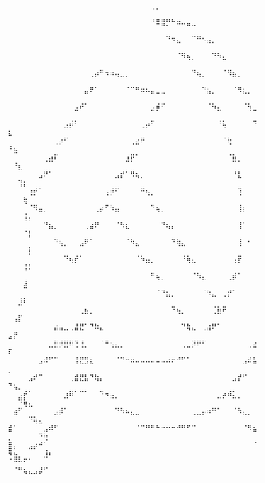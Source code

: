 ⠀⠀⠀⠀⠀⠀⠀⠀⠀⠀⠀⠀⠀⠀⠀⠀⠀⠀⠀⠀⠀⠀⠀⠀⠀⠀⠀⠀⢀⡀⠀⠀⠀⠀⠀⠀⠀⠀⠀⠀⠀⠀⠀⠀⠀⠀⠀⠀⠀⠀⠀⠀⠀⠀⠀⠀⠀⠀
⠀⠀⠀⠀⠀⠀⠀⠀⠀⠀⠀⠀⠀⠀⠀⠀⠀⠀⠀⠀⠀⠀⠀⠀⠀⠀⠀⠀⠘⠿⣿⡛⠓⠶⠤⣤⣀⠀⠀⠀⠀⠀⠀⠀⠀⠀⠀⠀⠀⠀⠀⠀⠀⠀⠀⠀⠀⠀
⠀⠀⠀⠀⠀⠀⠀⠀⠀⠀⠀⠀⠀⠀⠀⠀⠀⠀⠀⠀⠀⠀⠀⠀⠀⠀⠀⠀⠀⠀⠀⠙⠲⣄⠀⠀⠉⠛⠢⣤⡀⠀⠀⠀⠀⠀⠀⠀⠀⠀⠀⠀⠀⠀⠀⠀⠀⠀
⠀⠀⠀⠀⠀⠀⠀⠀⠀⠀⠀⠀⠀⠀⠀⠀⠀⠀⠀⠀⠀⠀⠀⠀⠀⠀⠀⠀⠀⠀⠀⠀⠀⠈⠻⢦⡀⠀⠀⠀⠙⠳⣄⠀⠀⠀⠀⠀⠀⠀⠀⠀⠀⠀⠀⠀⠀⠀
⠀⠀⠀⠀⠀⠀⠀⠀⠀⠀⠀⠀⠀⠀⠀⠀⢀⡴⠛⠲⠶⢤⣀⡀⠀⠀⠀⠀⠀⠀⠀⠀⠀⠀⠀⠀⠙⢦⡀⠀⠀⠀⠈⠻⣦⡀⠀⠀⠀⠀⠀⠀⠀⠀⠀⠀⠀⠀
⠀⠀⠀⠀⠀⠀⠀⠀⠀⠀⠀⠀⠀⠀⠀⣤⠟⠁⠀⠀⠀⠀⠀⠈⠉⠛⠶⠦⣤⣀⣀⠀⠀⠀⠀⠀⠀⠀⠙⣦⡀⠀⠀⠀⠈⠻⣆⡀⠀⠀⠀⠀⠀⠀⠀⠀⠀⠀
⠀⠀⠀⠀⠀⠀⠀⠀⠀⠀⠀⠀⠀⣠⠞⠁⠀⠀⠀⠀⠀⠀⠀⠀⠀⠀⠀⠀⣠⡾⠋⠀⠀⠀⠀⠀⠀⠀⠀⠈⠳⣄⠀⠀⠀⠀⠈⢳⣀⠀⠀⠀⠀⠀⠀⠀⠀⠀
⠀⠀⠀⠀⠀⠀⠀⠀⠀⠀⠀⣠⡾⠃⠀⠀⠀⠀⠀⠀⠀⠀⠀⠀⠀⠀⢀⡴⠋⠀⠀⠀⠀⠀⠀⠀⠀⠀⠀⠀⠀⠘⢧⠀⠀⠀⠀⠀⠙⣆⠀⠀⠀⠀⠀⠀⠀⠀
⠀⠀⠀⠀⠀⠀⠀⠀⠀⢀⡴⠋⠀⠀⠀⠀⠀⠀⠀⠀⠀⠀⠀⠀⢀⣴⠟⠀⠀⠀⠀⠀⠀⠀⠀⠀⠀⠀⠀⠀⠀⠀⠈⢷⠀⠀⠀⠀⠀⠘⣦⠀⠀⠀⠀⠀⠀⠀
⠀⠀⠀⠀⠀⠀⠀⢀⣴⠏⠀⠀⠀⠀⠀⠀⠀⠀⠀⠀⠀⠀⠀⣰⡟⠁⠀⠀⠀⠀⠀⠀⠀⠀⠀⠀⠀⠀⠀⠀⠀⠀⠀⠈⣷⡀⠀⠀⠀⠀⠘⣆⠀⠀⠀⠀⠀⠀
⠀⠀⠀⠀⠀⠀⣠⠟⠁⠀⠀⠀⠀⠀⠀⠀⠀⠀⠀⠀⠀⣠⡞⠁⠻⢦⡀⠀⠀⠀⠀⠀⠀⠀⠀⠀⠀⠀⠀⠀⠀⠀⠀⠀⠘⣇⠀⠀⠀⠀⠀⢹⡆⠀⠀⠀⠀⠀
⠀⠀⠀⠀⢰⡞⠁⠀⠀⠀⠀⠀⠀⠀⠀⠀⠀⠀⠀⢠⡾⠋⠀⠀⠀⠀⠛⢦⡀⠀⠀⠀⠀⠀⠀⠀⠀⠀⠀⠀⠀⠀⠀⠀⠀⢹⠀⠀⠀⠀⠀⠀⢷⠀⠀⠀⠀⠀
⠀⠀⠀⠀⠈⠻⣤⡀⠀⠀⠀⠀⠀⠀⠀⠀⠀⢀⡴⠋⠳⣤⠀⠀⠀⠀⠀⠀⠙⢦⡀⠀⠀⠀⠀⠀⠀⠀⠀⠀⠀⠀⠀⠀⠀⢸⡆⠀⠀⠀⠀⠀⢸⡄⠀⠀⠀⠀
⠀⠀⠀⠀⠀⠀⠀⠙⣦⡀⠀⠀⠀⠀⠀⢀⣴⠟⠀⠀⠀⠈⠳⣆⠀⠀⠀⠀⠀⠀⠙⢦⡄⠀⠀⠀⠀⠀⠀⠀⠀⠀⠀⠀⠀⢸⠁⠀⠀⠀⠀⠀⠈⡇⠀⠀⠀⠀
⠀⠀⠀⠀⠀⠀⠀⠀⠀⠙⢦⡀⠀⠀⣠⠟⠁⠀⠀⠀⠀⠀⠀⠈⠳⣄⠀⠀⠀⠀⠀⠀⠙⢷⣄⠀⠀⠀⠀⠀⠀⠀⠀⠀⠀⢸⠀⠂⠀⠀⠀⠀⠀⡇⠀⠀⠀⠀
⠀⠀⠀⠀⠀⠀⠀⠀⠀⠀⠀⠙⢦⡞⠁⠀⠀⠀⠀⠀⠀⠀⠀⠀⠀⠈⠳⣤⡀⠀⠀⠀⠀⠀⠘⢷⣄⠀⠀⠀⠀⠀⠀⠀⢠⡟⠀⠀⠀⠀⠀⠀⢸⠇⠀⠀⠀⠀
⠀⠀⠀⠀⠀⠀⠀⠀⠀⠀⠀⠀⠀⠀⠀⠀⠀⠀⠀⠀⠀⠀⠀⠀⠀⠀⠀⠀⠛⢦⡀⠀⠀⠀⠀⠀⠈⠳⣄⠀⠀⠀⠀⢀⡾⠁⠀⠀⠀⠀⠀⠀⣼⠀⠀⠀⠀⠀
⠀⠀⠀⠀⠀⠀⠀⠀⠀⠀⠀⠀⠀⠀⠀⠀⠀⠀⠀⠀⠀⠀⠀⠀⠀⠀⠀⠀⠀⠈⠙⣦⡀⠀⠀⠀⠀⠀⠈⠳⣄⠀⢀⡞⠁⠀⠀⠀⠀⠀⠀⣸⠇⠀⠀⠀⠀⠀
⠀⠀⠀⠀⠀⠀⠀⠀⠀⠀⠀⠀⠀⠀⢀⣦⡀⠀⠀⠀⠀⠀⠀⠀⠀⠀⠀⠀⠀⠀⠀⠀⠙⢦⡀⠀⠀⠀⠀⠀⢈⣷⠟⠀⠀⠀⠀⠀⠀⠀⢠⡏⠀⠀⠀⠀⠀⠀
⠀⠀⠀⠀⠀⠀⠀⠀⠀⣴⣤⣀⢀⣼⣟⠁⠙⠷⣄⠀⠀⠀⠀⠀⠀⠀⠀⠀⠀⠀⠀⠀⠀⠀⠙⢷⣄⠀⢀⣴⠟⠁⠀⠀⠀⠀⠀⠀⠀⣠⡟⠀⠀⠀⠀⠀⠀⠀
⠀⠀⠀⠀⠀⠀⠀⠀⣀⣿⡾⣿⠿⢙⢸⡀⠀⠀⠈⠛⢦⣄⡀⠀⠀⠀⠀⠀⠀⠀⠀⠀⠀⠀⢀⣀⡽⠟⠋⠀⠀⠀⠀⠀⠀⠀⠀⢀⣴⠏⠀⠀⠀⠀⠀⠀⠀⠀
⠀⠀⠀⠀⠀⠀⣠⠾⠋⠉⠀⠀⠀⢸⣟⣻⣆⠀⠀⠀⠀⠈⠙⠒⠶⠤⠤⠤⠤⠤⠤⠴⠖⠚⠋⠁⠀⠀⠀⠀⠀⠀⠀⠀⠀⠀⣠⠾⣧⡀⠀⠀⠀⠀⠀⠀⠀⠀
⠀⠀⠀⠀⣠⠞⠉⠀⠀⠀⠀⠀⢀⣾⣟⣧⠙⢷⡄⠀⠀⠀⠀⠀⠀⠀⠀⠀⠀⠀⠀⠀⠀⠀⠀⠀⠀⠀⠀⠀⠀⠀⠀⠀⣠⡞⠋⠀⠀⠙⢦⡀⠀⠀⠀⠀⠀⠀
⠀⠀⣠⡞⠁⠀⠀⠀⠀⠀⠀⣰⠿⠁⠉⠁⠀⠀⠙⠲⣤⡀⠀⠀⠀⠀⠀⠀⠀⠀⠀⠀⠀⠀⠀⠀⠀⠀⠀⠀⠀⣀⡴⠾⣅⡀⠀⠀⠀⠀⠀⠙⢷⣄⠀⠀⠀⠀
⠀⣴⠋⠀⠀⠀⠀⠀⠀⣠⡾⠁⠀⠀⠀⠀⠀⠀⠀⠀⠀⠙⠳⠦⣄⣀⠀⠀⠀⠀⠀⠀⠀⠀⠀⠀⢀⣀⡤⠶⠛⠁⠀⠀⠈⠳⣄⡀⠀⠀⠀⠀⠀⠙⢷⣄⠀⠀
⣾⠁⠀⠀⠀⠀⠀⣠⠾⠋⠀⠀⠀⠀⠀⠀⠀⠀⠀⠀⠀⠀⠀⠀⠀⠈⠉⠛⠛⠓⠒⠒⠒⠚⠛⠋⠉⠀⠀⠀⠀⠀⠀⠀⠀⠀⠈⠻⣦⡀⠀⠀⠀⠀⠀⠙⢷⠀
⣿⡄⠀⠀⣠⡴⠚⠁⠀⠀⠀⠀⠀⠀⠀⠀⠀⠀⠀⠀⠀⠀⠀⠀⠀⠀⠀⠀⠀⠀⠀⠀⠀⠀⠀⠀⠀⠀⠀⠀⠀⠀⠀⠀⠀⠀⠀⠀⠈⠻⣦⡀⠀⠀⠀⠀⣸⠆
⠈⠛⠓⠋⠁⠀⠀⠀⠀⠀⠀⠀⠀⠀⠀⠀⠀⠀⠀⠀⠀⠀⠀⠀⠀⠀⠀⠀⠀⠀⠀⠀⠀⠀⠀⠀⠀⠀⠀⠀⠀⠀⠀⠀⠀⠀⠀⠀⠀⠀⠈⠛⢦⣄⣠⡼⠋⠀
